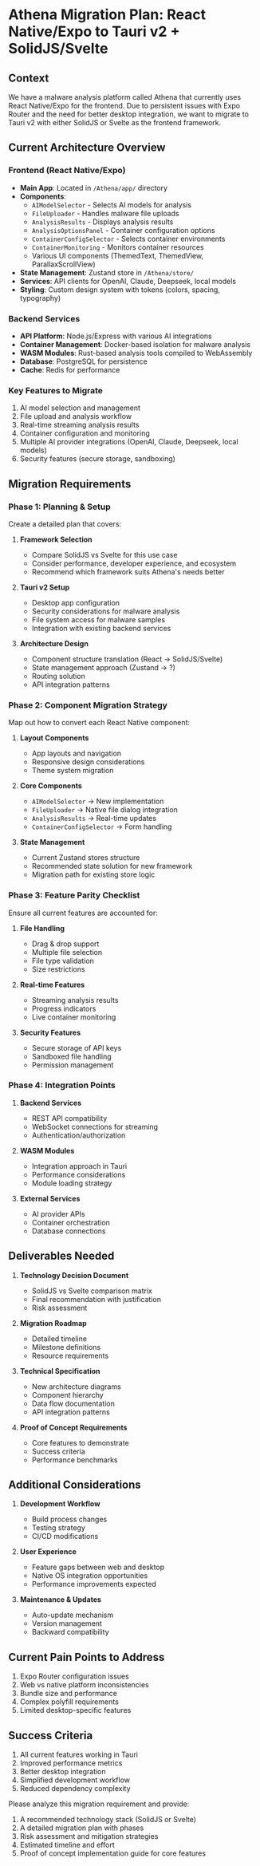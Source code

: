 # Athena Migration Plan: React Native/Expo to Tauri v2 + SolidJS/Svelte

## Context
We have a malware analysis platform called Athena that currently uses React Native/Expo for the frontend. Due to persistent issues with Expo Router and the need for better desktop integration, we want to migrate to Tauri v2 with either SolidJS or Svelte as the frontend framework.

## Current Architecture Overview

### Frontend (React Native/Expo)
- **Main App**: Located in `/Athena/app/` directory
- **Components**: 
  - `AIModelSelector` - Selects AI models for analysis
  - `FileUploader` - Handles malware file uploads
  - `AnalysisResults` - Displays analysis results
  - `AnalysisOptionsPanel` - Container configuration options
  - `ContainerConfigSelector` - Selects container environments
  - `ContainerMonitoring` - Monitors container resources
  - Various UI components (ThemedText, ThemedView, ParallaxScrollView)
- **State Management**: Zustand store in `/Athena/store/`
- **Services**: API clients for OpenAI, Claude, Deepseek, local models
- **Styling**: Custom design system with tokens (colors, spacing, typography)

### Backend Services
- **API Platform**: Node.js/Express with various AI integrations
- **Container Management**: Docker-based isolation for malware analysis
- **WASM Modules**: Rust-based analysis tools compiled to WebAssembly
- **Database**: PostgreSQL for persistence
- **Cache**: Redis for performance

### Key Features to Migrate
1. AI model selection and management
2. File upload and analysis workflow
3. Real-time streaming analysis results
4. Container configuration and monitoring
5. Multiple AI provider integrations (OpenAI, Claude, Deepseek, local models)
6. Security features (secure storage, sandboxing)

## Migration Requirements

### Phase 1: Planning & Setup
Create a detailed plan that covers:

1. **Framework Selection**
   - Compare SolidJS vs Svelte for this use case
   - Consider performance, developer experience, and ecosystem
   - Recommend which framework suits Athena's needs better

2. **Tauri v2 Setup**
   - Desktop app configuration
   - Security considerations for malware analysis
   - File system access for malware samples
   - Integration with existing backend services

3. **Architecture Design**
   - Component structure translation (React → SolidJS/Svelte)
   - State management approach (Zustand → ?)
   - Routing solution
   - API integration patterns

### Phase 2: Component Migration Strategy

Map out how to convert each React Native component:

1. **Layout Components**
   - App layouts and navigation
   - Responsive design considerations
   - Theme system migration

2. **Core Components**
   - `AIModelSelector` → New implementation
   - `FileUploader` → Native file dialog integration
   - `AnalysisResults` → Real-time updates
   - `ContainerConfigSelector` → Form handling

3. **State Management**
   - Current Zustand stores structure
   - Recommended state solution for new framework
   - Migration path for existing store logic

### Phase 3: Feature Parity Checklist

Ensure all current features are accounted for:

1. **File Handling**
   - Drag & drop support
   - Multiple file selection
   - File type validation
   - Size restrictions

2. **Real-time Features**
   - Streaming analysis results
   - Progress indicators
   - Live container monitoring

3. **Security Features**
   - Secure storage of API keys
   - Sandboxed file handling
   - Permission management

### Phase 4: Integration Points

1. **Backend Services**
   - REST API compatibility
   - WebSocket connections for streaming
   - Authentication/authorization

2. **WASM Modules**
   - Integration approach in Tauri
   - Performance considerations
   - Module loading strategy

3. **External Services**
   - AI provider APIs
   - Container orchestration
   - Database connections

## Deliverables Needed

1. **Technology Decision Document**
   - SolidJS vs Svelte comparison matrix
   - Final recommendation with justification
   - Risk assessment

2. **Migration Roadmap**
   - Detailed timeline
   - Milestone definitions
   - Resource requirements

3. **Technical Specification**
   - New architecture diagrams
   - Component hierarchy
   - Data flow documentation
   - API integration patterns

4. **Proof of Concept Requirements**
   - Core features to demonstrate
   - Success criteria
   - Performance benchmarks

## Additional Considerations

1. **Development Workflow**
   - Build process changes
   - Testing strategy
   - CI/CD modifications

2. **User Experience**
   - Feature gaps between web and desktop
   - Native OS integration opportunities
   - Performance improvements expected

3. **Maintenance & Updates**
   - Auto-update mechanism
   - Version management
   - Backward compatibility

## Current Pain Points to Address

1. Expo Router configuration issues
2. Web vs native platform inconsistencies
3. Bundle size and performance
4. Complex polyfill requirements
5. Limited desktop-specific features

## Success Criteria

1. All current features working in Tauri
2. Improved performance metrics
3. Better desktop integration
4. Simplified development workflow
5. Reduced dependency complexity

Please analyze this migration requirement and provide:
1. A recommended technology stack (SolidJS or Svelte)
2. A detailed migration plan with phases
3. Risk assessment and mitigation strategies
4. Estimated timeline and effort
5. Proof of concept implementation guide for core features